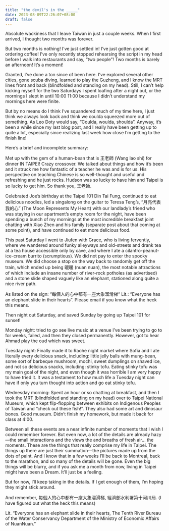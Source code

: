 ```yaml
---
title: "the devil's in the _____"
date: 2023-08-09T22:26:07+08:00
draft: false
---
```


Absolute wackiness that I leave Taiwan in just a couple weeks. When I 
first arrived, I thought two months was forever. 

But two months is nothing! 
I’ve just settled in!
I’ve just gotten good at ordering coffee! 
I’ve only recently stopped rehearsing the script in my head before I walk into restaurants and say, “two people”! 
Two months is barely an afternoon!
It’s a moment! 

Granted, I’ve done a ton since of been here. I’ve explored several other 
cities, gone scuba diving, learned to play the Guzheng, and I know the MRT 
lines front and back (blindfolded and  standing on my head). Still, I 
can’t help kicking myself for the two Saturdays I spent loafing after a 
night out, or the mornings I slept in until 10:00 11:00 because I didn’t 
understand my mornings here were finite. 

But by no means do I think I’ve squandered much of my time here, I just 
think we always look back and think we coulda squeezed more out of 
something. As Leo Doty would say, “Coulda, woulda, shoulda”.  Anyway, it’s 
been a while since my last blog post, and I really have been getting up to 
quite a lot, especially since realizing last week how close I’m getting to 
the finish line!

Here’s a brief and incomplete summary:

Met up with the gem of a human-bean that is 王老師 (Wang lao shi) for 
dinner IN TAIPEI! Crazy crossover. We talked about things and how it’s 
been and it struck me how fantastic of a teacher he was and is for us. His 
perspective on teaching Chinese is so well-thought and useful and 
refreshing and he just rocks. Hudson was so lucky to have him and Taipei 
is so lucky to get him. So thank you, 王老師.

Celebrated Joe’s birthday at the Taipei 101 Din Tai Fung, continued to eat 
delicious noodles, led a singalong on the guitar to Teresa Teng’s, 
“月亮代表我的心” (The Moon Represents My Heart) with our landlady’s friend 
who was staying in our apartment’s empty room for the night, have been 
spending a bunch of my mornings at the most incredible breakfast joint 
chatting with Xiao Zhen and his family (separate post about that coming at 
some point), and have continued to eat more delicious food. 

This past Saturday I went to Jiufen with Grace, who is living fervently, 
where we wandered around funky alleyways and old-streets and drank tea at 
a tea house accessible only by cave, and where I ate a 
cilantro-peanut-ice-cream burrito (scrumptious). We did not pay to enter 
the spooky museum. We did choose a stop on the way back to randomly get 
off the train, which ended up being 暖暖 (nuan nuan), the most notable 
attractions of which include an insane number of river-rock potholes (as 
advertised) and a stone slide shaped vaguely like an elephant, stationed 
along quite a nice river path.

As listed on the sign: “每個人的心中都有一座大象溜滑梯“
Lit.: “Everyone has an elephant slide in their hearts”. Please email if you know what the heck this means.

Then night out Saturday, and saved Sunday by going up Taipei 101 for sunset! 

Monday night: tried to go see live music at a venue I’ve been trying to go 
to for weeks, failed, and then they closed permanently. However, got to 
hear Ahmad play the oud which was sweet. 

Tuesday night: Finally made it to Raohe night market where Sofia and I ate 
literally every delicious snack, including: little jelly balls with 
mung-bean, some sort of barbeque mushroom, mochi, sweet dumplings on 
shaved ice, and not so delicious snacks, including: stinky tofu. Eating 
stinky tofu was my main goal of the night, and even though it was horrible 
I am very happy to have tried it. It was a testament to how much life a 
Tuesday night can have if only you turn thought into action and go eat 
stinky tofu.  

Wednesday morning: Spent an hour or so chatting at breakfast, and then I 
took the MRT (blindfolded and standing on my head) over to Taipei National 
Museum, which kept flip-flopping between exhibits on Indigenous Peoples of 
Taiwan and “check out these fish!”. They also had some art and dinosaur 
bones. Good museum. Didn’t finish my homework, but made it back for class 
at 4:00. 

Between all these events are a near infinite number of moments that I wish 
I could remember forever. But even now, a lot of the details are already 
hazy—the small interactions and the views the and breaths of fresh air... 
the moments. These are the things that really comprise my life in Taipei. 
The things up there are just their summation—the pictures made up from the 
dots of paint. And I know that in a few weeks I’ll be back to Montreal, 
back to the marathon, and so many of the details will be gone. Even the 
big things will be blurry, and if you ask me a month from now, living in 
Taipei might have been a Dream. It’ll just be a feeling. 

But for now, I’ll keep taking in the details. If I get enough of them, I’m 
hoping they might stick around. 


And remember, 每個人的心中都有一座大象溜滑梯, 經濟部水利署第十河川局. (I 
have figured out what the heck this means)

Lit. “Everyone has an elephant slide in their hearts, The Tenth River 
Bureau of the Water Conservancy Department of the Ministry of Economic 
Affairs of NuanNuan.” 
